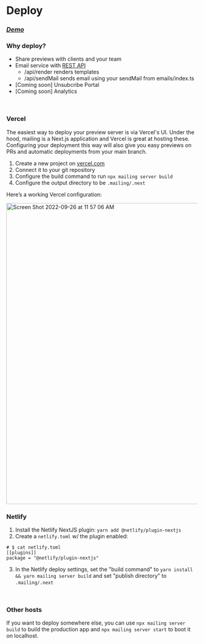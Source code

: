 # Deploy

### _[Demo](http://demo.mailing.run/previews/AccountCreated/accountCreated)_

### Why deploy?

- Share previews with clients and your team
- Email service with [REST API](https://github.com/sofn-xyz/mailing#rest-api)
  - /api/render renders templates
  - /api/sendMail sends email using your sendMail from emails/index.ts
- [Coming soon] Unsubcribe Portal
- [Coming soon] Analytics

<br/>

### Vercel

The easiest way to deploy your preview server is via Vercel's UI. Under the hood, mailing is a Next.js application and Vercel is great at hosting these. Configuring your deployment this way will also give you easy previews on PRs and automatic deployments from your main branch.

1. Create a new project on [vercel.com](https://vercel.com/)
2. Connect it to your git repository
3. Configure the build command to run `npx mailing server build`
4. Configure the output directory to be `.mailing/.next`

Here’s a working Vercel configuration:

<img width="793" alt="Screen Shot 2022-09-26 at 11 57 06 AM" src="https://user-images.githubusercontent.com/282016/192357879-a19ec556-00c3-49b6-883c-6ae55e8eff7f.png">

<br/>

### Netlify

1. Install the Netlify NextJS plugin: `yarn add @netlify/plugin-nextjs`
2. Create a `netlify.toml` w/ the plugin enabled:

```
# $ cat netlify.toml
[[plugins]]
package = "@netlify/plugin-nextjs"
```

3. In the Netlify deploy settings, set the "build command" to `yarn install && yarn mailing server build` and set "publish directory" to `.mailing/.next`

<br/>

### Other hosts

If you want to deploy somewhere else, you can use `npx mailing server build` to build the production app and `npx mailing server start` to boot it on localhost.
